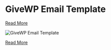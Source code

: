 # GiveWP Email Template

[Read More](https://wpdebuglog.com/customize-givewp-email-template/)


![GiveWP Email Template](https://wpdebuglog.com/wp-content/uploads/2023/08/v1.png)

[Read More](https://wpdebuglog.com/customize-givewp-email-template/)
